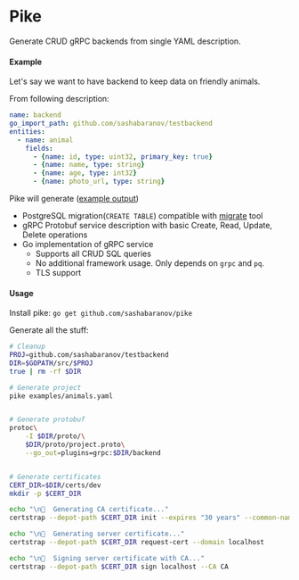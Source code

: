 # Pike

Generate CRUD gRPC backends from single YAML description.


#### Example

Let's say we want to have backend to keep data on friendly animals.


From following description:

```yaml
name: backend
go_import_path: github.com/sashabaranov/testbackend
entities:
  - name: animal
    fields:
      - {name: id, type: uint32, primary_key: true}
      - {name: name, type: string}
      - {name: age, type: int32}
      - {name: photo_url, type: string}
```

Pike will generate ([example output](https://github.com/sashabaranov/pike/tree/master/examples/testbackend))
* PostgreSQL migration(`CREATE TABLE`) compatible with [migrate](https://github.com/golang-migrate/migrate) tool
* gRPC Protobuf service description with basic Create, Read, Update, Delete operations
* Go implementation of gRPC service 
  * Supports all CRUD SQL queries
  * No additional framework usage. Only depends on `grpc` and `pq`.
  * TLS support
  
  
#### Usage

Install pike: `go get github.com/sashabaranov/pike`

Generate all the stuff:


```bash
# Cleanup
PROJ=github.com/sashabaranov/testbackend
DIR=$GOPATH/src/$PROJ
true | rm -rf $DIR

# Generate project
pike examples/animals.yaml


# Generate protobuf
protoc\
	-I $DIR/proto/\
	$DIR/proto/project.proto\
	--go_out=plugins=grpc:$DIR/backend


# Generate certificates
CERT_DIR=$DIR/certs/dev
mkdir -p $CERT_DIR

echo "\n🔖  Generating CA certificate..."
certstrap --depot-path $CERT_DIR init --expires "30 years" --common-name "CA"

echo "\n🔖  Generating server certificate..."
certstrap --depot-path $CERT_DIR request-cert --domain localhost

echo "\n🔖  Signing server certificate with CA..."
certstrap --depot-path $CERT_DIR sign localhost --CA CA
```
